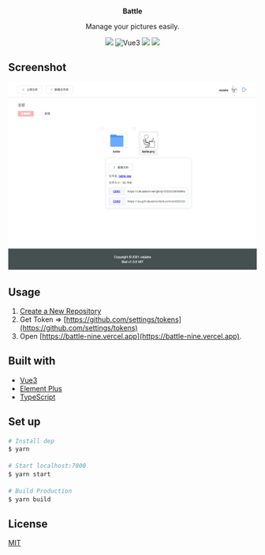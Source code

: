 
<p align="center">
  <br />
  <b>Battle</b>
  <p align="center">Manage your pictures easily.</p>
  <p align="center">
    <img src="https://img.shields.io/github/v/release/xjh22222228/battle" />
    <img alt="Vue3" src="https://img.shields.io/static/v1.svg?label=&message=Vue3&style=flat-square&color=42b983">
    <img src="https://img.shields.io/github/license/xjh22222228/battle" />
    <a href="https://hits.dwyl.com/xjh22222228/battle">
      <img src="https://hits.dwyl.com/xjh22222228/battle.svg" />
    </a>
  </p>
</p>





## Screenshot
![](media/screenshot.png)




## Usage
1. [Create a New Repository](https://github.com/new)
2. Get Token => [https://github.com/settings/tokens](https://github.com/settings/tokens)
3. Open [https://battle-nine.vercel.app](https://battle-nine.vercel.app).





## Built with
- [Vue3](https://github.com/vuejs/vue-next)
- [Element Plus](https://github.com/element-plus/element-plus)
- [TypeScript](https://github.com/Microsoft/TypeScript)



## Set up
```bash
# Install dep
$ yarn

# Start localhost:7000
$ yarn start

# Build Production
$ yarn build
```

## License
[MIT](LICENSE)

